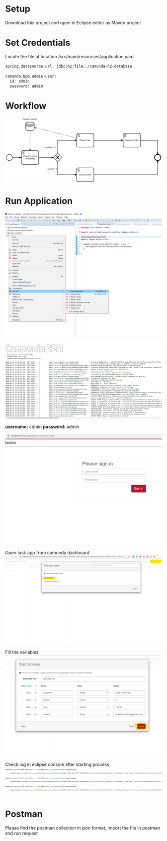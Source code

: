 ﻿﻿
 # ﻿﻿﻿﻿﻿﻿﻿﻿﻿Setup

Download this project and open in Eclipse editor as Maven project

# Set Credentials

Locate the file at location /src/main/resourses/application.yaml

```
spring.datasource.url: jdbc:h2:file:./camunda-h2-database

camunda.bpm.admin-user:
  id: admin
  password: admin
```


# Workflow
![Workflow Image](/screenshots/order.png)


# Run Application

![Run Image](/screenshots/run.png)


![Start Image](/screenshots/start.png)

**username:** admin
**password:** admin

![Login Image](/screenshots/open_login.png)

Open task app from camunda dashboard
![Start Image](/screenshots/start_process.png)

Fill the variables
![Var Image](/screenshots/start_variable.png)

Check log in eclipse console after starting process
![Log Image](/screenshots/workflow_log.png)

# Postman
Please find the postman collection in json format, import the file in postman and run request




















